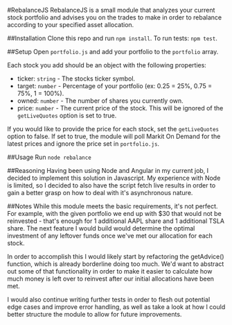 #RebalanceJS
RebalanceJS is a small module that analyzes your current stock portfolio and advises you on the trades to make in order to rebalance according to your specified asset allocation.

##Installation
Clone this repo and run `npm install`.
To run tests: `npm test`.

##Setup
Open `portfolio.js` and add your portfolio to the `portfolio` array.

Each stock you add should be an object with the following properties:

* ticker: `string` - The stocks ticker symbol.
* target: `number` - Percentage of your portfolio (ex: 0.25 = 25%, 0.75 = 75%, 1 = 100%).
* owned: `number` - The number of shares you currently own.
* price: `number` - The current price of the stock. This will be ignored of the `getLiveQuotes` option is set to true.

If you would like to provide the price for each stock, set the `getLiveQuotes` option to false. If set to true, the module will poll Markit On Demand for the latest prices and ignore the price set in `portfolio.js`.

##Usage
Run `node rebalance`

##Reasoning
Having been using Node and Angular in my current job, I decided to implement this solution in Javascript. My experience with Node is limited, so I decided to also have the script fetch live results in order to gain a better grasp on how to deal with it's asynchronous nature.

##Notes
While this module meets the basic requirements, it's not perfect. For example, with the given portfolio we end up with $30 that would not be reinvested - that's enough for 1 additional AAPL share and 1 additional TSLA share. The next feature I would build would determine the optimal investment of any leftover funds once we've met our allocation for each stock.

In order to accomplish this I would likely start by refactoring the getAdvice() function, which is already borderline doing too much. We'd want to abstract out some of that functionality in order to make it easier to calculate how much money is left over to reinvest after our initial allocations have been met.

I would also continue writing further tests in order to flesh out potential edge cases and improve error handling, as well as take a look at how I could better structure the module to allow for future improvements.